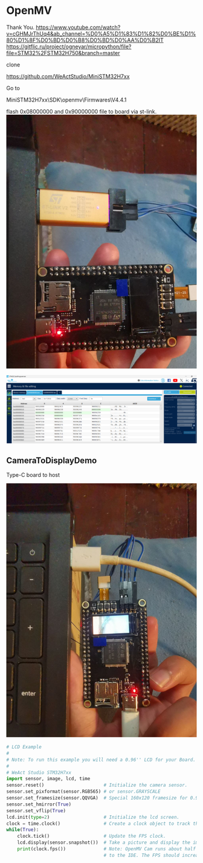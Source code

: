 # OpenMV 

Thank You.
https://www.youtube.com/watch?v=cGHMJrThUq4&ab_channel=%D0%A5%D1%83%D1%82%D0%BE%D1%80%D1%8F%D0%BD%D0%B8%D0%BD%D0%AA%D0%B2IT 
https://gitflic.ru/project/ogneyar/micropython/file?file=STM32%2FSTM32H750&branch=master 

clone 

https://github.com/WeActStudio/MiniSTM32H7xx 

Go to

MiniSTM32H7xx\SDK\openmv\Firmwares\V4.4.1

flash 0x08000000 and 0x90000000 file to board via st-link.
![image-4](/img/image-3.png)

![image-4](/img/image-1.png)

## CameraToDisplayDemo

Type-C board to host

![image-4](/img/image-4.png)

```python
# LCD Example
#
# Note: To run this example you will need a 0.96'' LCD for your Board.
#
# WeAct Studio STM32H7xx
import sensor, image, lcd, time
sensor.reset()                      # Initialize the camera sensor.
sensor.set_pixformat(sensor.RGB565) # or sensor.GRAYSCALE
sensor.set_framesize(sensor.QQVGA)  # Special 160x120 framesize for 0.96'' LCD.
sensor.set_hmirror(True)
sensor.set_vflip(True)
lcd.init(type=2)                    # Initialize the lcd screen.
clock = time.clock()                # Create a clock object to track the FPS.
while(True):
    clock.tick()                    # Update the FPS clock.
    lcd.display(sensor.snapshot())  # Take a picture and display the image.
    print(clock.fps())              # Note: OpenMV Cam runs about half as fast when connected
                                    # to the IDE. The FPS should increase once disconnected.
```


